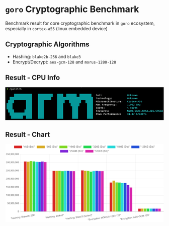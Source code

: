 # `goro` Cryptographic Benchmark

Benchmark result for core cryptographic benchmark in `goro` ecosystem, especially in `cortex-a55` (linux embedded device)

## Cryptographic Algorithms

- Hashing: `blake2b-256` and `blake3`
- Encrypt/Decrypt: `aes-gcm-128` and `morus-1280-128`

## Result - CPU Info

![Info Cortex-A55](resources/cpufetch-cortex-a55.png)

## Result - Chart

![Benchmark Cortex-A55](resources/benchmark-cortex-a55.png)
